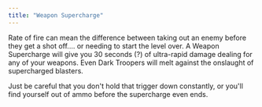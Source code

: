```yaml
---
title: "Weapon Supercharge"
---
```


Rate of fire can mean the difference between taking out an enemy before they get a shot off.... or needing to start the level over. A Weapon Supercharge will give you 30 seconds (?) of ultra-rapid damage dealing for any of your weapons. Even Dark Troopers will melt against the onslaught of supercharged blasters.

Just be careful that you don't hold that trigger down constantly, or you'll find yourself out of ammo before the supercharge even ends.
